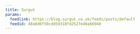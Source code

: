 ```yaml
---
title: Surgut
params:
  feedlink: https://blog.surgut.co.uk/feeds/posts/default
  feedid: 48a8d6f50cdd5d318fd2527e40a66948
---
```

